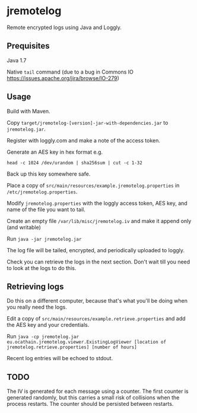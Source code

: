 jremotelog
==========

Remote encrypted logs using Java and Loggly.

Prequisites
-----------

Java 1.7

Native `tail` command (due to a bug in Commons IO https://issues.apache.org/jira/browse/IO-279)

Usage
-----

Build with Maven.

Copy ```target/jremotelog-[version]-jar-with-dependencies.jar``` to ```jremotelog.jar```.

Register with loggly.com and make a note of the access token. 

Generate an AES key in hex format e.g.

```head -c 1024 /dev/urandom | sha256sum | cut -c 1-32```

Back up this key somewhere safe.

Place a copy of ```src/main/resources/example.jremotelog.properties``` in ```/etc/jremotelog.properties```.

Modify ```jremotelog.properties``` with the loggly access token, AES key, and name of the file you want to tail.

Create an empty file ```/var/lib/misc/jremotelog.iv``` and make it append only (and writable)

Run ```java -jar jremotelog.jar```

The log file will be tailed, encrypted, and periodically uploaded to loggly.

Check you can retrieve the logs in the next section. Don't wait till you need to look at the logs to do this.

Retrieving logs
---------------

Do this on a different computer, because that's what you'll be doing when you really need the logs.

Edit a copy of ```src/main/resources/example.retrieve.properties``` and add the AES key and your credentials.

Run ```java -cp jremotelog.jar eu.ocathain.jremotelog.viewer.ExistingLogViewer [location of jremotelog.retrieve.properties] [number of hours]```

Recent log entries will be echoed to stdout.

TODO
----

The IV is generated for each message using a counter. The first counter is generated randomly, but this carries a small risk of collisions when the process restarts. The counter should be persisted between restarts.
